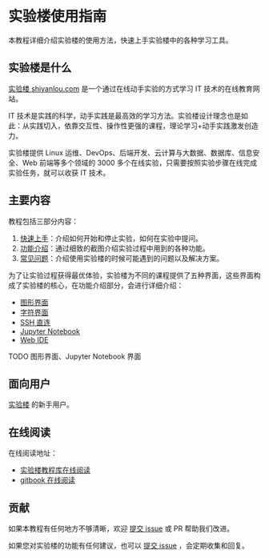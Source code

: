# 实验楼使用指南

本教程详细介绍实验楼的使用方法，快速上手实验楼中的各种学习工具。

## 实验楼是什么

[实验楼 shiyanlou.com](https://www.shiyanlou.com) 是一个通过在线动手实验的方式学习 IT 技术的在线教育网站。

IT 技术是实践的科学，动手实践是最高效的学习方法。实验楼设计理念也是如此：从实践切入，依靠交互性、操作性更强的课程，理论学习+动手实践激发创造力。

实验楼提供 Linux 运维、DevOps、后端开发、云计算与大数据、数据库、信息安全、Web 前端等多个领域的 3000 多个在线实验，只需要按照实验步骤在线完成实验任务，就可以收获 IT 技术。

## 主要内容

教程包括三部分内容：

1. [快速上手](quickstart/README.md)：介绍如何开始和停止实验，如何在实验中提问。
2. [功能介绍](feature/README.md)：通过细致的截图介绍实验过程中用到的各种功能。
3. [常见问题](FAQ.md)：介绍使用实验楼的时候可能遇到的问题以及解决方案。

为了让实验过程获得最优体验，实验楼为不同的课程提供了五种界面，这些界面构成了实验楼的核心，在功能介绍部分，会进行详细介绍：

* [图形界面](feature/desktop.md)
* [字符界面](feature/terminal.md)
* [SSH 直连](feature/ssh.md)
* [Jupyter Notebook](feature/notebook.md)
* [Web IDE](feature/webide.md)

TODO 图形界面、Jupyter Notebook 界面

## 面向用户

[实验楼](https://www.shiyanlou.com) 的新手用户。

## 在线阅读

在线阅读地址：

* [实验楼教程库在线阅读](TODO)
* [gitbook 在线阅读](TODO)

## 贡献

如果本教程有任何地方不够清晰，欢迎 [提交 issue](https://github.com/shiyanlou/shiyanlou-docs/issues) 或 PR 帮助我们改进。

如果您对实验楼的功能有任何建议，也可以 [提交 issue](https://github.com/shiyanlou/shiyanlou-docs/issues) ，会定期收集和回复。
